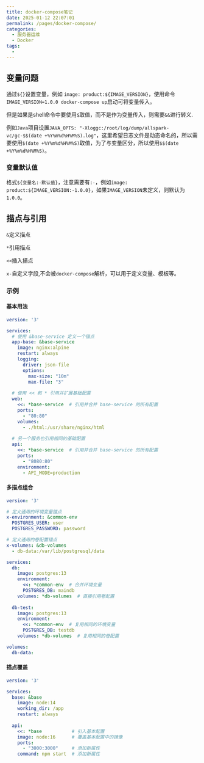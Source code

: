 ```yaml
---
title: docker-compose笔记
date: 2025-01-12 22:07:01
permalink: /pages/docker-compose/
categories:
  - 服务器运维
  - Docker
tags:
  - 
---
```


## 变量问题

通过`${}`设置变量，例如 `image: product:${IMAGE_VERSION}`，使用命令`IMAGE_VERSION=1.0.0 docker-compose up`启动可将变量传入。

但是如果是shell命令中要使用`$`取值，而不是作为变量传入，则需要`&&`进行转义.

例如`Java`项目设置`JAVA_OPTS: "-Xloggc:/root/log/dump/allspark-vc/gc-$$(date +%Y%m%d%H%M%S).log"`，这里希望日志文件是动态命名的，所以需要使用`$(date +%Y%m%d%H%M%S)`取值，为了与变量区分，所以使用`$$(date +%Y%m%d%H%M%S)`。

### 变量默认值

格式`${变量名:-默认值}`，注意需要有`:-`，例如`image: product:${IMAGE_VERSION:-1.0.0}`，如果`IMAGE_VERSION`未定义，则默认为`1.0.0`。


## 描点与引用

`&`定义描点

`*`引用描点

`<<`插入描点

`x-`自定义字段,不会被`docker-compose`解析，可以用于定义变量、模板等。

### 示例

#### 基本用法

```yaml
version: '3'

services:
  # 使用 &base-service 定义一个锚点
  app-base: &base-service
    image: nginx:alpine
    restart: always
    logging:
      driver: json-file
      options:
        max-size: "10m"
        max-file: "3"
  
  # 使用 << 和 * 引用并扩展基础配置
  web:
    <<: *base-service  # 引用并合并 base-service 的所有配置
    ports:
      - "80:80"
    volumes:
      - ./html:/usr/share/nginx/html
  
  # 另一个服务也引用相同的基础配置
  api:
    <<: *base-service  # 引用并合并 base-service 的所有配置
    ports:
      - "8080:80"
    environment:
      - API_MODE=production
```

#### 多描点组合
```yaml
version: '3'

# 定义通用的环境变量锚点
x-environment: &common-env
  POSTGRES_USER: user
  POSTGRES_PASSWORD: password

# 定义通用的卷配置锚点
x-volumes: &db-volumes
  - db-data:/var/lib/postgresql/data

services:
  db:
    image: postgres:13
    environment:
      <<: *common-env  # 合并环境变量
      POSTGRES_DB: maindb
    volumes: *db-volumes  # 直接引用卷配置
    
  db-test:
    image: postgres:13
    environment:
      <<: *common-env  # 复用相同的环境变量
      POSTGRES_DB: testdb
    volumes: *db-volumes  # 复用相同的卷配置

volumes:
  db-data:
```

#### 描点覆盖

```yaml
version: '3'

services:
  base: &base
    image: node:14
    working_dir: /app
    restart: always
    
  api:
    <<: *base           # 引入基本配置
    image: node:16      # 覆盖基本配置中的镜像
    ports:
      - "3000:3000"     # 添加新属性
    command: npm start  # 添加新属性
```
